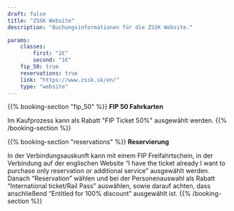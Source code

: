 ```yaml
---
draft: false
title: "ZSSK Website"
description: "Buchungsinformationen für die ZSSK Website."

params:
    classes:
        first: "2€"
        second: "1€"
    fip_50: true
    reservations: true
    link: "https://www.zssk.sk/en/"
    type: "website"
---
```


{{% booking-section "fip_50" %}}
**FIP 50 Fahrkarten**

Im Kaufprozess kann als Rabatt "FIP Ticket 50%" ausgewählt werden.
{{% /booking-section %}}

{{% booking-section "reservations" %}}
**Reservierung**

In der Verbindungsauskunft kann mit einem FIP Freifahrtschein, in der Verbindung auf der englischen Website “I have the ticket already I want to purchase only reservation or additional service” ausgewählt werden. Danach “Reservation” wählen und bei der Personenauswahl als Rabatt “International ticket/Rail Pass” auswählen, sowie darauf achten, dass anschließend “Entitled for 100% discount” ausgewählt ist.
{{% /booking-section %}}
